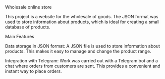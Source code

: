 Wholesale online store

This project is a website for the wholesale of goods. The JSON format was used to store information about products, which is ideal for creating a small database of products.

Main Features

Data storage in JSON format: A JSON file is used to store information about products. This makes it easy to manage and change the product range.

Integration with Telegram: Work was carried out with a Telegram bot and a chat where orders from customers are sent. This provides a convenient and instant way to place orders.
